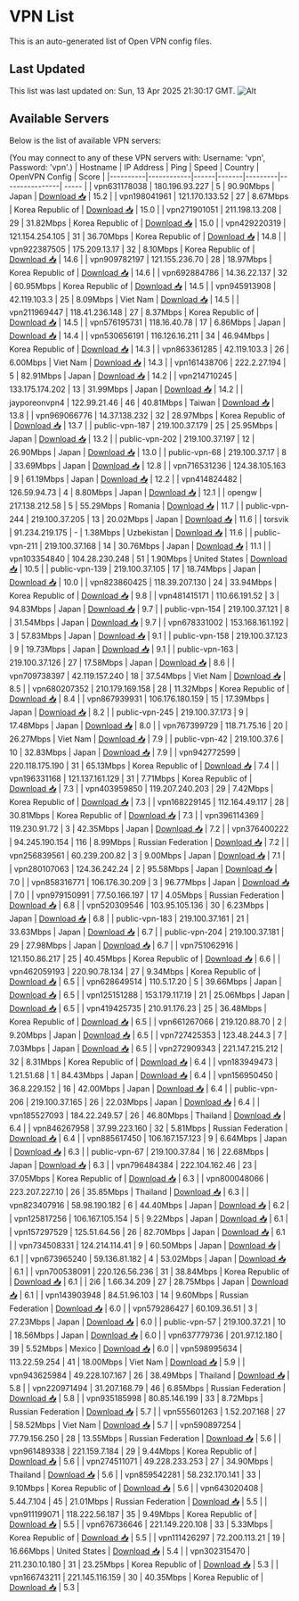 # VPN List

This is an auto-generated list of Open VPN config files.

## Last Updated

This list was last updated on: Sun, 13 Apr 2025 21:30:17 GMT.
![Alt](https://repobeats.axiom.co/api/embed/186b98318ef1479477931607c1ad7d823f12451f.svg "Repobeats analytics image")

## Available Servers

Below is the list of available VPN servers:

(You may connect to any of these VPN servers with: Username: 'vpn', Password: 'vpn'.)
| Hostname | IP Address | Ping | Speed | Country | OpenVPN Config | Score |
|----------|------------|------|-------|---------|----------------| ----- |
| vpn631178038 | 180.196.93.227 | 5 | 90.90Mbps | Japan | [Download 📥](./configs/server_0_JP.ovpn) | 15.2 |
| vpn198041961 | 121.170.133.52 | 27 | 8.67Mbps | Korea Republic of | [Download 📥](./configs/server_1_KR.ovpn) | 15.0 |
| vpn271901051 | 211.198.13.208 | 29 | 31.82Mbps | Korea Republic of | [Download 📥](./configs/server_2_KR.ovpn) | 15.0 |
| vpn429220319 | 121.154.254.105 | 31 | 36.70Mbps | Korea Republic of | [Download 📥](./configs/server_3_KR.ovpn) | 14.8 |
| vpn922387505 | 175.209.13.17 | 32 | 8.10Mbps | Korea Republic of | [Download 📥](./configs/server_4_KR.ovpn) | 14.6 |
| vpn909782197 | 121.155.236.70 | 28 | 18.97Mbps | Korea Republic of | [Download 📥](./configs/server_5_KR.ovpn) | 14.6 |
| vpn692884786 | 14.36.22.137 | 32 | 60.95Mbps | Korea Republic of | [Download 📥](./configs/server_6_KR.ovpn) | 14.5 |
| vpn945913908 | 42.119.103.3 | 25 | 8.09Mbps | Viet Nam | [Download 📥](./configs/server_7_VN.ovpn) | 14.5 |
| vpn211969447 | 118.41.236.148 | 27 | 8.37Mbps | Korea Republic of | [Download 📥](./configs/server_8_KR.ovpn) | 14.5 |
| vpn576195731 | 118.16.40.78 | 17 | 6.86Mbps | Japan | [Download 📥](./configs/server_9_JP.ovpn) | 14.4 |
| vpn530656191 | 116.126.16.211 | 34 | 46.94Mbps | Korea Republic of | [Download 📥](./configs/server_10_KR.ovpn) | 14.3 |
| vpn863361285 | 42.119.103.3 | 26 | 6.00Mbps | Viet Nam | [Download 📥](./configs/server_11_VN.ovpn) | 14.3 |
| vpn161438706 | 222.2.27.194 | 5 | 82.91Mbps | Japan | [Download 📥](./configs/server_12_JP.ovpn) | 14.2 |
| vpn214710245 | 133.175.174.202 | 13 | 31.99Mbps | Japan | [Download 📥](./configs/server_13_JP.ovpn) | 14.2 |
| jayporeonvpn4 | 122.99.21.46 | 46 | 40.81Mbps | Taiwan | [Download 📥](./configs/server_14_TW.ovpn) | 13.8 |
| vpn969066776 | 14.37.138.232 | 32 | 28.97Mbps | Korea Republic of | [Download 📥](./configs/server_15_KR.ovpn) | 13.7 |
| public-vpn-187 | 219.100.37.179 | 25 | 25.95Mbps | Japan | [Download 📥](./configs/server_16_JP.ovpn) | 13.2 |
| public-vpn-202 | 219.100.37.197 | 12 | 26.90Mbps | Japan | [Download 📥](./configs/server_17_JP.ovpn) | 13.0 |
| public-vpn-68 | 219.100.37.17 | 8 | 33.69Mbps | Japan | [Download 📥](./configs/server_18_JP.ovpn) | 12.8 |
| vpn716531236 | 124.38.105.163 | 9 | 61.19Mbps | Japan | [Download 📥](./configs/server_19_JP.ovpn) | 12.2 |
| vpn414824482 | 126.59.94.73 | 4 | 8.80Mbps | Japan | [Download 📥](./configs/server_20_JP.ovpn) | 12.1 |
| opengw | 217.138.212.58 | 5 | 55.29Mbps | Romania | [Download 📥](./configs/server_21_RO.ovpn) | 11.7 |
| public-vpn-244 | 219.100.37.205 | 13 | 20.02Mbps | Japan | [Download 📥](./configs/server_22_JP.ovpn) | 11.6 |
| torsvik | 91.234.219.175 | - | 1.38Mbps | Uzbekistan | [Download 📥](./configs/server_23_UZ.ovpn) | 11.6 |
| public-vpn-211 | 219.100.37.168 | 14 | 30.76Mbps | Japan | [Download 📥](./configs/server_24_JP.ovpn) | 11.1 |
| vpn103354840 | 104.28.230.248 | 51 | 1.90Mbps | United States | [Download 📥](./configs/server_25_US.ovpn) | 10.5 |
| public-vpn-139 | 219.100.37.105 | 17 | 18.74Mbps | Japan | [Download 📥](./configs/server_26_JP.ovpn) | 10.0 |
| vpn823860425 | 118.39.207.130 | 24 | 33.94Mbps | Korea Republic of | [Download 📥](./configs/server_27_KR.ovpn) | 9.8 |
| vpn481415171 | 110.66.191.52 | 3 | 94.83Mbps | Japan | [Download 📥](./configs/server_28_JP.ovpn) | 9.7 |
| public-vpn-154 | 219.100.37.121 | 8 | 31.54Mbps | Japan | [Download 📥](./configs/server_29_JP.ovpn) | 9.7 |
| vpn678331002 | 153.168.161.192 | 3 | 57.83Mbps | Japan | [Download 📥](./configs/server_30_JP.ovpn) | 9.1 |
| public-vpn-158 | 219.100.37.123 | 9 | 19.73Mbps | Japan | [Download 📥](./configs/server_31_JP.ovpn) | 9.1 |
| public-vpn-163 | 219.100.37.126 | 27 | 17.58Mbps | Japan | [Download 📥](./configs/server_32_JP.ovpn) | 8.6 |
| vpn709738397 | 42.119.157.240 | 18 | 37.54Mbps | Viet Nam | [Download 📥](./configs/server_33_VN.ovpn) | 8.5 |
| vpn680207352 | 210.179.169.158 | 28 | 11.32Mbps | Korea Republic of | [Download 📥](./configs/server_34_KR.ovpn) | 8.4 |
| vpn867939931 | 106.176.180.159 | 15 | 17.39Mbps | Japan | [Download 📥](./configs/server_35_JP.ovpn) | 8.2 |
| public-vpn-245 | 219.100.37.173 | 9 | 17.48Mbps | Japan | [Download 📥](./configs/server_36_JP.ovpn) | 8.0 |
| vpn767399729 | 118.71.75.16 | 20 | 26.27Mbps | Viet Nam | [Download 📥](./configs/server_37_VN.ovpn) | 7.9 |
| public-vpn-42 | 219.100.37.6 | 10 | 32.83Mbps | Japan | [Download 📥](./configs/server_38_JP.ovpn) | 7.9 |
| vpn942772599 | 220.118.175.190 | 31 | 65.13Mbps | Korea Republic of | [Download 📥](./configs/server_39_KR.ovpn) | 7.4 |
| vpn196331168 | 121.137.161.129 | 31 | 7.71Mbps | Korea Republic of | [Download 📥](./configs/server_40_KR.ovpn) | 7.3 |
| vpn403959850 | 119.207.240.203 | 29 | 7.42Mbps | Korea Republic of | [Download 📥](./configs/server_41_KR.ovpn) | 7.3 |
| vpn168229145 | 112.164.49.117 | 28 | 30.81Mbps | Korea Republic of | [Download 📥](./configs/server_42_KR.ovpn) | 7.3 |
| vpn396114369 | 119.230.91.72 | 3 | 42.35Mbps | Japan | [Download 📥](./configs/server_43_JP.ovpn) | 7.2 |
| vpn376400222 | 94.245.190.154 | 116 | 8.99Mbps | Russian Federation | [Download 📥](./configs/server_44_RU.ovpn) | 7.2 |
| vpn256839561 | 60.239.200.82 | 3 | 9.00Mbps | Japan | [Download 📥](./configs/server_45_JP.ovpn) | 7.1 |
| vpn280107063 | 124.36.242.24 | 2 | 95.58Mbps | Japan | [Download 📥](./configs/server_46_JP.ovpn) | 7.0 |
| vpn858316771 | 106.176.30.209 | 3 | 96.77Mbps | Japan | [Download 📥](./configs/server_47_JP.ovpn) | 7.0 |
| vpn979150991 | 77.50.166.197 | 17 | 4.05Mbps | Russian Federation | [Download 📥](./configs/server_48_RU.ovpn) | 6.8 |
| vpn520309546 | 103.95.105.136 | 30 | 6.23Mbps | Japan | [Download 📥](./configs/server_49_JP.ovpn) | 6.8 |
| public-vpn-183 | 219.100.37.161 | 21 | 33.63Mbps | Japan | [Download 📥](./configs/server_50_JP.ovpn) | 6.7 |
| public-vpn-204 | 219.100.37.181 | 29 | 27.98Mbps | Japan | [Download 📥](./configs/server_51_JP.ovpn) | 6.7 |
| vpn751062916 | 121.150.86.217 | 25 | 40.45Mbps | Korea Republic of | [Download 📥](./configs/server_52_KR.ovpn) | 6.6 |
| vpn462059193 | 220.90.78.134 | 27 | 9.34Mbps | Korea Republic of | [Download 📥](./configs/server_53_KR.ovpn) | 6.5 |
| vpn628649514 | 110.5.17.20 | 5 | 39.66Mbps | Japan | [Download 📥](./configs/server_54_JP.ovpn) | 6.5 |
| vpn125151288 | 153.179.117.19 | 21 | 25.06Mbps | Japan | [Download 📥](./configs/server_55_JP.ovpn) | 6.5 |
| vpn419425735 | 210.91.176.23 | 25 | 36.48Mbps | Korea Republic of | [Download 📥](./configs/server_56_KR.ovpn) | 6.5 |
| vpn661267066 | 219.120.88.70 | 2 | 9.20Mbps | Japan | [Download 📥](./configs/server_57_JP.ovpn) | 6.5 |
| vpn727425353 | 123.48.244.3 | 7 | 7.03Mbps | Japan | [Download 📥](./configs/server_58_JP.ovpn) | 6.5 |
| vpn272909343 | 221.147.215.212 | 32 | 8.31Mbps | Korea Republic of | [Download 📥](./configs/server_59_KR.ovpn) | 6.4 |
| vpn183949473 | 1.21.51.68 | 1 | 84.43Mbps | Japan | [Download 📥](./configs/server_60_JP.ovpn) | 6.4 |
| vpn156950450 | 36.8.229.152 | 16 | 42.00Mbps | Japan | [Download 📥](./configs/server_61_JP.ovpn) | 6.4 |
| public-vpn-206 | 219.100.37.165 | 26 | 22.03Mbps | Japan | [Download 📥](./configs/server_62_JP.ovpn) | 6.4 |
| vpn185527093 | 184.22.249.57 | 26 | 46.80Mbps | Thailand | [Download 📥](./configs/server_63_TH.ovpn) | 6.4 |
| vpn846267958 | 37.99.223.160 | 32 | 5.81Mbps | Russian Federation | [Download 📥](./configs/server_64_RU.ovpn) | 6.4 |
| vpn885617450 | 106.167.157.123 | 9 | 6.64Mbps | Japan | [Download 📥](./configs/server_65_JP.ovpn) | 6.3 |
| public-vpn-67 | 219.100.37.84 | 16 | 22.68Mbps | Japan | [Download 📥](./configs/server_66_JP.ovpn) | 6.3 |
| vpn796484384 | 222.104.162.46 | 23 | 37.05Mbps | Korea Republic of | [Download 📥](./configs/server_67_KR.ovpn) | 6.3 |
| vpn800048066 | 223.207.227.10 | 26 | 35.85Mbps | Thailand | [Download 📥](./configs/server_68_TH.ovpn) | 6.3 |
| vpn823407916 | 58.98.190.182 | 6 | 44.40Mbps | Japan | [Download 📥](./configs/server_69_JP.ovpn) | 6.2 |
| vpn125817256 | 106.167.105.154 | 5 | 9.22Mbps | Japan | [Download 📥](./configs/server_70_JP.ovpn) | 6.1 |
| vpn157297529 | 125.51.64.56 | 26 | 82.70Mbps | Japan | [Download 📥](./configs/server_71_JP.ovpn) | 6.1 |
| vpn734508331 | 124.214.114.41 | 9 | 60.50Mbps | Japan | [Download 📥](./configs/server_72_JP.ovpn) | 6.1 |
| vpn673965240 | 59.136.81.182 | 4 | 53.02Mbps | Japan | [Download 📥](./configs/server_73_JP.ovpn) | 6.1 |
| vpn700538091 | 220.126.56.236 | 31 | 38.84Mbps | Korea Republic of | [Download 📥](./configs/server_74_KR.ovpn) | 6.1 |
| 2i6 | 1.66.34.209 | 27 | 28.75Mbps | Japan | [Download 📥](./configs/server_75_JP.ovpn) | 6.1 |
| vpn143903948 | 84.51.96.103 | 14 | 9.60Mbps | Russian Federation | [Download 📥](./configs/server_76_RU.ovpn) | 6.0 |
| vpn579286427 | 60.109.36.51 | 3 | 27.23Mbps | Japan | [Download 📥](./configs/server_77_JP.ovpn) | 6.0 |
| public-vpn-57 | 219.100.37.21 | 10 | 18.56Mbps | Japan | [Download 📥](./configs/server_78_JP.ovpn) | 6.0 |
| vpn637779736 | 201.97.12.180 | 39 | 5.52Mbps | Mexico | [Download 📥](./configs/server_79_MX.ovpn) | 6.0 |
| vpn598995634 | 113.22.59.254 | 41 | 18.00Mbps | Viet Nam | [Download 📥](./configs/server_80_VN.ovpn) | 5.9 |
| vpn943625984 | 49.228.107.167 | 26 | 38.49Mbps | Thailand | [Download 📥](./configs/server_81_TH.ovpn) | 5.8 |
| vpn220971494 | 31.207.168.79 | 46 | 6.85Mbps | Russian Federation | [Download 📥](./configs/server_82_RU.ovpn) | 5.8 |
| vpn935185998 | 80.85.146.199 | 33 | 8.72Mbps | Russian Federation | [Download 📥](./configs/server_83_RU.ovpn) | 5.7 |
| vpn555601263 | 1.52.207.168 | 27 | 58.52Mbps | Viet Nam | [Download 📥](./configs/server_84_VN.ovpn) | 5.7 |
| vpn590897254 | 77.79.156.250 | 28 | 13.55Mbps | Russian Federation | [Download 📥](./configs/server_85_RU.ovpn) | 5.6 |
| vpn961489338 | 221.159.7.184 | 29 | 9.44Mbps | Korea Republic of | [Download 📥](./configs/server_86_KR.ovpn) | 5.6 |
| vpn274511071 | 49.228.233.253 | 27 | 34.90Mbps | Thailand | [Download 📥](./configs/server_87_TH.ovpn) | 5.6 |
| vpn859542281 | 58.232.170.141 | 33 | 9.10Mbps | Korea Republic of | [Download 📥](./configs/server_88_KR.ovpn) | 5.6 |
| vpn643020408 | 5.44.7.104 | 45 | 21.01Mbps | Russian Federation | [Download 📥](./configs/server_89_RU.ovpn) | 5.5 |
| vpn911199071 | 118.222.56.187 | 35 | 9.49Mbps | Korea Republic of | [Download 📥](./configs/server_90_KR.ovpn) | 5.5 |
| vpn676736646 | 221.149.220.108 | 33 | 5.33Mbps | Korea Republic of | [Download 📥](./configs/server_91_KR.ovpn) | 5.5 |
| vpn111426297 | 72.200.113.21 | 19 | 16.66Mbps | United States | [Download 📥](./configs/server_92_US.ovpn) | 5.4 |
| vpn302315470 | 211.230.10.180 | 31 | 23.25Mbps | Korea Republic of | [Download 📥](./configs/server_93_KR.ovpn) | 5.3 |
| vpn166743211 | 221.145.116.159 | 30 | 40.35Mbps | Korea Republic of | [Download 📥](./configs/server_94_KR.ovpn) | 5.3 |
